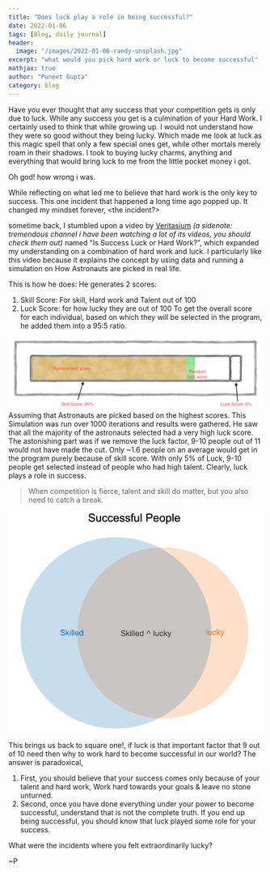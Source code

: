 ```yaml
---
title: "Does luck play a role in being successful?"
date: 2022-01-06
tags: [Blog, daily journal]
header:
  image: "/images/2022-01-06-randy-unsplash.jpg"
excerpt: "what would you pick hard work or luck to become successful"
mathjax: true
author: "Puneet Gupta"
category: blog
---
```


Have you ever thought that any success that your competition gets is only due to luck. While any success you get is a culmination of your Hard Work. I certainly used to think that while growing up. I would not understand how they were so good without they being lucky. Which made me look at luck as this magic spell that only a few special ones get, while other mortals merely roam in their shadows. I took to buying lucky charms, anything and everything that would bring luck to me from the little pocket money i got.

Oh god! how wrong i was.

While reflecting on what led me to believe that hard work is the only key to success. This one incident that  happened a long time ago popped up. It changed  my mindset forever, <the incident?>


sometime back, I stumbled upon a video by [Veritasium](https://www.youtube.com/channel/UCHnyfMqiRRG1u-2MsSQLbXA) *(a sidenote: tremendous channel i have been watching a lot of its videos, you should check them out)* named "Is Success Luck or Hard Work?", which expanded my understanding on a combination of hard work and luck. I particularly like this video because it explains the concept by using data and running a simulation on How Astronauts are picked in real life.

This is how he does:
He generates 2 scores:
1. Skill Score: For skill, Hard work and Talent out of 100
2. Luck Score: for how lucky they are out of 100
To get the overall score for each individual, based on which they will be selected in the program, he added them into a 95:5 ratio.

![Score calculation](/images/2022-01-06-score.png)
Assuming that Astronauts are picked based on the highest scores. This Simulation was run over 1000 iterations and results were gathered. He saw that all the majority of the astronauts selected had a very high luck score. The astonishing part was if we remove the luck factor, 9-10 people out of 11 would not have made the cut. Only ~1.6 people on an average would get in the program purely because of skill score. With only 5% of Luck, 9-10 people get selected instead of people who had high talent. Clearly, luck plays a role in success.
>When competition is fierce, talent and skill do matter, but you also need to catch a break.

![Intersection](/images/2022-01-06-graph_skilled.png)

This brings us back to square one!, if luck is that important factor that 9 out of 10 need then why to work hard to become successful in our world?
The answer is paradoxical,

1. First, you should believe that your success comes only because of your talent and hard work, Work hard towards your goals & leave no stone unturned.
2. Second, once you have done everything under your power to become successful, understand that is not the complete truth. If you end up being successful, you should know that luck played some role for your success.

What were the incidents where you felt extraordinarily lucky?

~P
